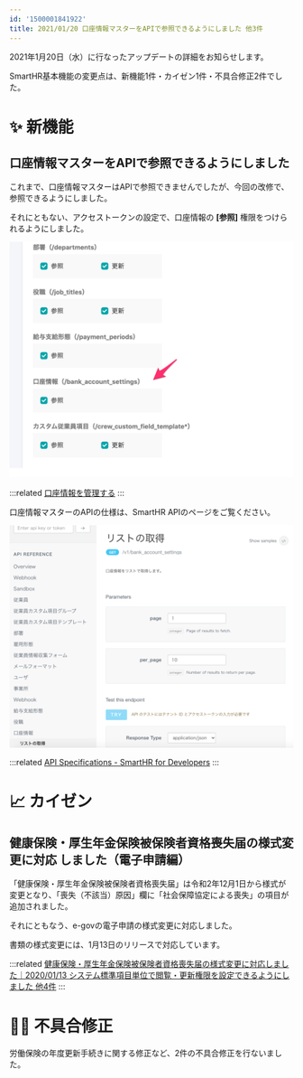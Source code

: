 ```yaml
---
id: '1500001841922'
title: 2021/01/20 口座情報マスターをAPIで参照できるようにしました 他3件
---
```

2021年1月20日（水）に行なったアップデートの詳細をお知らせします。

SmartHR基本機能の変更点は、新機能1件・カイゼン1件・不具合修正2件でした。

# ✨ 新機能

## 口座情報マスターをAPIで参照できるようにしました

これまで、口座情報マスターはAPIで参照できませんでしたが、今回の改修で、参照できるようにしました。

それにともない、アクセストークンの設定で、口座情報の **\[参照\]** 権限をつけられるようにしました。

![__________2021-01-21_9_55_01.png](./__________2021-01-21_9_55_01.png)

:::related
[口座情報を管理する](https://knowledge.smarthr.jp/hc/ja/articles/360058045133)
:::

口座情報マスターのAPIの仕様は、SmartHR APIのページをご覧ください。

![__________2021-01-21_9_26_11.png](./__________2021-01-21_9_26_11.png)

:::related
[API Specifications - SmartHR for Developers](https://developer.smarthr.jp/api/index.html)
:::

# 📈 カイゼン

## 健康保険・厚生年金保険被保険者資格喪失届の様式変更に対応 しました（電子申請編）

「健康保険・厚生年金保険被保険者資格喪失届」は令和2年12月1日から様式が変更となり、「喪失（不該当）原因」欄に「社会保障協定による喪失」の項目が追加されました。

それにともなう、e-govの電子申請の様式変更に対応しました。

書類の様式変更には、1月13日のリリースで対応しています。

:::related
[健康保険・厚生年金保険被保険者資格喪失届の様式変更に対応しました｜2020/01/13 システム標準項目単位で閲覧・更新権限を設定できるようにしました 他4件](https://knowledge.smarthr.jp/hc/ja/articles/1500001577082-2020-01-13-%E3%82%B7%E3%82%B9%E3%83%86%E3%83%A0%E6%A8%99%E6%BA%96%E9%A0%85%E7%9B%AE%E5%8D%98%E4%BD%8D%E3%81%A7%E9%96%B2%E8%A6%A7-%E6%9B%B4%E6%96%B0%E6%A8%A9%E9%99%90%E3%82%92%E8%A8%AD%E5%AE%9A%E3%81%A7%E3%81%8D%E3%82%8B%E3%82%88%E3%81%86%E3%81%AB%E3%81%97%E3%81%BE%E3%81%97%E3%81%9F-%E4%BB%964%E4%BB%B6)
:::

# 👨‍⚕️ 不具合修正

労働保険の年度更新手続きに関する修正など、2件の不具合修正を行ないました。
